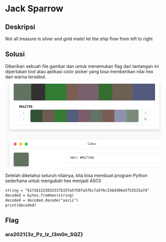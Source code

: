 # Jack Sparrow

## Deskripsi
Not all treasure is silver and gold mate! let the ship flow from left to right

## Solusi
Diberikan sebuah file gambar dan untuk menemukan flag dari tantangan ini diperlukan tool atau aplikasi color picker yang bisa memberikan nilai hex dari warna tersebut.

![Hex value from color](./jack_sparrow_1.png)

Setelah diketahui seluruh nilainya, kita bisa membuat program Python sederhana untuk mengubah hex menjadi ASCII
```
string = "617261323032317b337a5f507a5f6c7a5f6c336d306e5f53515a7d"
decoded = bytes.fromhex(string)
decoded = decoded.decode("ascii")
print(decoded)
```

## Flag
### ara2021{3z_Pz_lz_l3m0n_SQZ}
